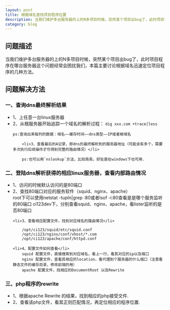 ```yaml
---
layout: post
title: 根据域名查找项目程序位置
description: 当我们维护多台服务器的上的N多项目时候，突然某个项目出bug了，此时项目程序在哪台服务器这个问题经常会困扰我们，本篇主要讨论根据域名迅速定位项目程序的几种方法。
category: blog
---
```

## 问题描述

当我们维护多台服务器的上的N多项目时候，突然某个项目出bug了，此时项目程序在哪台服务器这个问题经常会困扰我们，本篇主要讨论根据域名迅速定位项目程序的几种方法。

## 问题解决方法

### 一、查询dns最终解析结果
<ul>
	<li>1、上任意一台linux服务器</li>
	<li>2、从根服务器开始追踪一个域名的解析过程： <code>dig xxx.com +trace|less</code></li>

   	ps:查询出来每列的数据：域名——缓存时间——dns类型——IP或者根域名
   	
    	<li>3、查看最后的A记录，即dns的最终解析到的服务器地址（可能会有多个，需要多次执行后续操作才可得到完整的路由情况）</li>

    	ps:也可以用`nslookup`方法，比较简易，好处是在windows下也可用.
</ul>

### 二、登陆dns解析获得的相应linux服务器，查看内部路由情况
<ul>
	<li>1、访问的时候默认访问的是80端口</li>
	<li>2、查找80端口对应的服务软件（squid、nginx、apache）</li>
	       root下可以使用netstat -tupln|grep :80或者lsof -i:80查看是是哪个服务监听的80端口
	       ci123dev下，分别查看squid、nginx、apache，看lister监听的是否80端口

	<li>3、查看相应配置文件，找到对应域名的路由情况</li>
	
		/opt/ci123/squid/etc/squid.conf
		/opt/ci123/nginx/conf/vhost/*.com
		/opt/ci123/apache/conf/httpd.conf
		
	<li>4、配置文件如何查看</li>
		squid 配置文件，直接搜索到对应域名，看上一行，看其对应的ip以及端口
		nginx 配置文件，查看其相应的location，看代理到个服务器的什么端口（注意看静态文件的缓存目录，修改前端的用）
		apache 配置文件，找相应的DocumentRoot 以及Rewrite
</ul>

### 三、php程序的rewrite
<ul>
	<li>1、根据apache Rewrite 的结果，找到相应的php接受文件.</li>
	<li>2、查看该php文件，看其正则匹配情况，再定位相应的程序位置.</li>
</ul>



